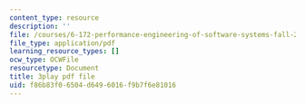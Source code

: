 ```yaml
---
content_type: resource
description: ''
file: /courses/6-172-performance-engineering-of-software-systems-fall-2018/f86b83f06504d6496016f9b7f6e81016_mXkPCaZUXhg.pdf
file_type: application/pdf
learning_resource_types: []
ocw_type: OCWFile
resourcetype: Document
title: 3play pdf file
uid: f86b83f0-6504-d649-6016-f9b7f6e81016
---
```


